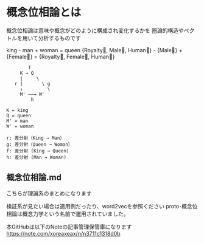 # 概念位相論とは
概念位相論は意味や概念がどのように構成され変化するかを
圏論的構造やベクトルを用いて分析するものです

king - man + woman = queen
{Royalty⃗, Male⃗, Human⃗} - {Male⃗} + {Female⃗} = {Royalty⃗, Female⃗, Human⃗}
```
        f
     K → Q
     |     \
   r |       \ g
     ↓         \
     M' ——→ W'
         h
```
    K = king
    Q = queen
    M' = man
    W' = woman

    r: 差分射（King → Man）
    g: 差分射（Queen → Woman）
    f: 差分射 (King → Queen)
    h: 差分射 (Man → Woman)


## 概念位相論.md
こちらが理論系のまとめになります

検証系が見たい場合は適用例だったり、word2vecを参照ください
proto-概念位相論は概念力学という名前で運用されていました。

本GitHubは以下のNoteの記事管理保管庫になります
https://note.com/xoreaxeax/n/n3711c1318d0b
